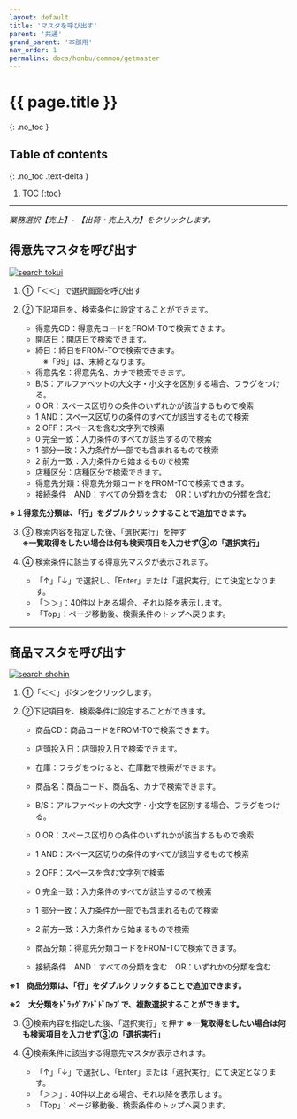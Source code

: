 ```yaml
---
layout: default
title: 'マスタを呼び出す'
parent: '共通'
grand_parent: '本部用'
nav_order: 1
permalink: docs/honbu/common/getmaster
---
```


# {{ page.title }}
{: .no_toc }

## Table of contents
{: .no_toc .text-delta }

1. TOC
{:toc}

---

*業務選択【売上】- 【出荷・売上入力】をクリックします。*

## 得意先マスタを呼び出す

<a href="/docs/00HONBU/img/10-common/getmaster-tokui.PNG" target="_blank">
<img src="/docs/00HONBU/img/10-common/getmaster-tokui.PNG" alt="search tokui">
</a>

1. ①「＜＜」で選択画面を呼び出す

2. ② 下記項目を、検索条件に設定することができます。
    - 得意先CD：得意先コードをFROM-TOで検索できます。
    - 開店日：開店日で検索できます。
    - 締日：締日をFROM-TOで検索できます。<br>
    　※「99」は、末締となります。
    - 得意先名：得意先名、カナで検索できます。
    - B/S：アルファベットの大文字・小文字を区別する場合、フラグをつける。
    - 0 OR：スペース区切りの条件のいずれかが該当するもので検索
    - 1 AND：スペース区切りの条件のすべてが該当するもので検索
    - 2 OFF：スペースを含む文字列で検索
    - 0 完全一致：入力条件のすべてが該当するので検索
    - 1 部分一致：入力条件が一部でも含まれるもので検索
    - 2 前方一致：入力条件から始まるもので検索
    - 店種区分：店種区分で検索できます。
    - 得意先分類：得意先分類コードをFROM-TOで検索できます。
    - 接続条件　AND：すべての分類を含む　OR：いずれかの分類を含む

**※１得意先分類は、「行」をダブルクリックすることで追加できます。**

3. ③ 検索内容を指定した後、「選択実行」を押す <br>
**※一覧取得をしたい場合は何も検索項目を入力せず③の「選択実行」**

4. ④ 検索条件に該当する得意先マスタが表示されます。<br>
    - 「↑」「↓」で選択し、「Enter」または「選択実行」にて決定となります。
    - 「＞＞」：40件以上ある場合、それ以降を表示します。
    - 「Top」：ページ移動後、検索条件のトップへ戻ります。

---

## 商品マスタを呼び出す

<a href="/docs/00HONBU/img/10-common/getmaster-shohin.PNG" target="_blank">
<img src="/docs/00HONBU/img/10-common/getmaster-shohin.PNG" alt="search shohin">
</a>

1. ①「＜＜」ボタンをクリックします。

2. ②下記項目を、検索条件に設定することができます。
    - 商品CD：商品コードをFROM-TOで検索できます。
    - 店頭投入日：店頭投入日で検索できます。
    - 在庫：フラグをつけると、在庫数で検索ができます。
    - 商品名：商品コード、商品名、カナで検索できます。
    - B/S：アルファベットの大文字・小文字を区別する場合、フラグをつける。
    - 0 OR：スペース区切りの条件のいずれかが該当するもので検索
    - 1 AND：スペース区切りの条件のすべてが該当するもので検索
    - 2 OFF：スペースを含む文字列で検索
    - 0 完全一致：入力条件のすべてが該当するので検索
    - 1 部分一致：入力条件が一部でも含まれるもので検索
    - 2 前方一致：入力条件から始まるもので検索

    - 商品分類：得意先分類コードをFROM-TOで検索できます。
    - 接続条件　AND：すべての分類を含む　OR：いずれかの分類を含む

**※1　商品分類は、「行」をダブルクリックすることで追加できます。**

**※2　大分類をﾄﾞﾗｯｸﾞｱﾝﾄﾞﾄﾞﾛｯﾌﾟで、複数選択することができます。**

3. ③検索内容を指定した後、「選択実行」を押す
**※一覧取得をしたい場合は何も検索項目を入力せず③の「選択実行」**

4. ④検索条件に該当する得意先マスタが表示されます。
    - 「↑」「↓」で選択し、「Enter」または「選択実行」にて決定となります。
    - 「＞＞」：40件以上ある場合、それ以降を表示します。
    - 「Top」：ページ移動後、検索条件のトップへ戻ります。